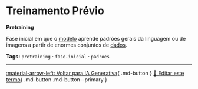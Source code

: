 # Treinamento Prévio

**Pretraining**

Fase inicial em que o [modelo](../conceitos-fundamentais/modelo.md) aprende padrões gerais da linguagem ou de imagens a partir de enormes conjuntos de [dados](../conceitos-fundamentais/dados.md).


**Tags:** `pretraining` · `fase-inicial` · `padroes`

---

[:material-arrow-left: Voltar para IA Generativa](index.md){ .md-button }
[📝 Editar este termo](https://github.com/seu-usuario/glossario-ia/edit/main/glossario.yaml){ .md-button .md-button--primary }
